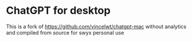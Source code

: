 # ChatGPT for desktop

This is a fork of https://github.com/vincelwt/chatgpt-mac without analytics and compiled from source for swyx personal use
